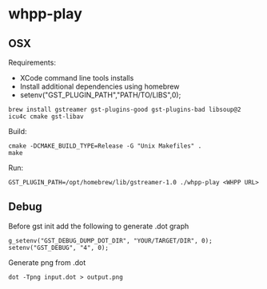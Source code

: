 # whpp-play

## OSX

Requirements:
- XCode command line tools installs
- Install additional dependencies using homebrew
- setenv("GST_PLUGIN_PATH","PATH/TO/LIBS",0);

```
brew install gstreamer gst-plugins-good gst-plugins-bad libsoup@2 icu4c cmake gst-libav
```

Build:

```
cmake -DCMAKE_BUILD_TYPE=Release -G "Unix Makefiles" .
make
```

Run:

```
GST_PLUGIN_PATH=/opt/homebrew/lib/gstreamer-1.0 ./whpp-play <WHPP URL>
```

## Debug

Before gst init add the following to generate .dot graph

```
g_setenv("GST_DEBUG_DUMP_DOT_DIR", "YOUR/TARGET/DIR", 0);
setenv("GST_DEBUG", "4", 0);
```

Generate png from .dot
```
dot -Tpng input.dot > output.png
```
